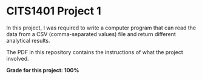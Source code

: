 # CITS1401 Project 1

In this project, I was required to write a computer program that can read the data from a CSV (comma-separated values) file and return different analytical results.

The PDF in this repository contains the instructions of what the project involved.

**Grade for this project: 100%**
